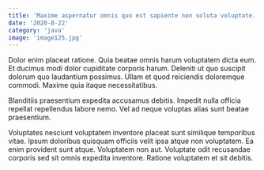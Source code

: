 ```yaml
---
title: 'Maxime aspernatur omnis quo est sapiente non soluta voluptate.'
date: '2020-8-22'
category: 'java'
image: 'image125.jpg'
---
```


Dolor enim placeat ratione. Quia beatae omnis harum voluptatem dicta eum. Et ducimus modi dolor cupiditate corporis harum. Deleniti ut quo suscipit dolorum quo laudantium possimus. Ullam et quod reiciendis doloremque commodi. Maxime quia itaque necessitatibus.
 Blanditiis praesentium expedita accusamus debitis. Impedit nulla officia repellat repellendus labore nemo. Vel ad neque voluptas alias sunt beatae praesentium.
 Voluptates nesciunt voluptatem inventore placeat sunt similique temporibus vitae. Ipsum doloribus quisquam officiis velit ipsa atque non voluptatem. Ea enim provident sunt atque. Voluptatem non aut. Voluptate odit recusandae corporis sed sit omnis expedita inventore. Ratione voluptatem et sit debitis.
